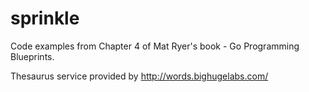 # sprinkle
Code examples from Chapter 4 of Mat Ryer's book - Go Programming Blueprints.

Thesaurus service provided by <http://words.bighugelabs.com/>

